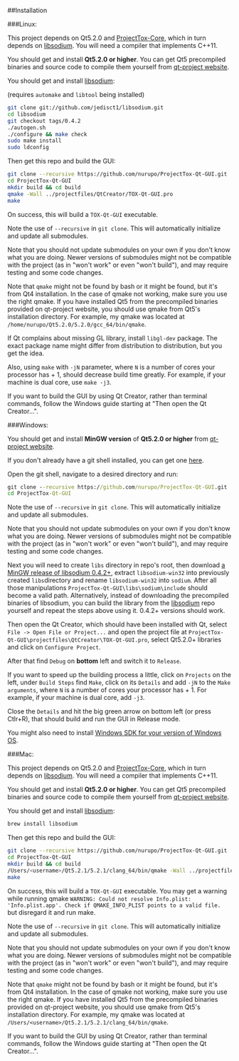 ##Installation

###Linux:

This project depends on Qt5.2.0 and [ProjectTox-Core](http://github.com/irungentoo/ProjectTox-Core), which in turn depends on [libsodium](http://github.com/jedisct1/libsodium). You will need a compiler that implements C++11.

You should get and install **Qt5.2.0 or higher**.
You can get Qt5 precompiled binaries and source code to compile them yourself from [qt-project website](http://qt-project.org/downloads).

You should get and install [libsodium](https://github.com/jedisct1/libsodium):

(requires `automake` and `libtool` being installed)
```bash
git clone git://github.com/jedisct1/libsodium.git
cd libsodium
git checkout tags/0.4.2
./autogen.sh
./configure && make check
sudo make install
sudo ldconfig
```

Then get this repo and build the GUI:
```bash
git clone --recursive https://github.com/nurupo/ProjectTox-Qt-GUI.git
cd ProjectTox-Qt-GUI
mkdir build && cd build
qmake -Wall ../projectfiles/QtCreator/TOX-Qt-GUI.pro
make
```
On success, this will build a `TOX-Qt-GUI` executable.

Note the use of `--recursive` in `git clone`. This will automatically initialize and update all submodules.

Note that you should not update submodules on your own if you don't know what you are doing. Newer versions of submodules might not be compatible with the project (as in "won't work" or even "won't build"), and may require testing and some code changes.

Note that `qmake` might not be found by bash or it might be found, but it's from Qt4 installation. In the case of qmake not working, make sure you use the right qmake.
If you have installed Qt5 from the precompiled binaries provided on qt-project website, you should use qmake from Qt5's installation directory.
For example, my qmake was located at `/home/nurupo/Qt5.2.0/5.2.0/gcc_64/bin/qmake`.

If Qt complains about missing GL library, install `libgl-dev` package. The exact package name might differ from distribution to distribution, but you get the idea.

Also, using `make` with `-jN` parameter, where `N` is a number of cores your processor has + 1, should decrease build time greatly.
For example, if your machine is dual core, use `make -j3`.

If you want to build the GUI by using Qt Creator, rather than terminal commands, follow the Windows guide starting at "Then open the Qt Creator...".

###Windows:

You should get and install **MinGW version** of **Qt5.2.0 or higher** from [qt-project website](http://qt-project.org/downloads).

If you don't already have a git shell installed, you can get one [here](http://git-scm.com/download/win).

Open the git shell, navigate to a desired directory and run:
```cmd
git clone --recursive https://github.com/nurupo/ProjectTox-Qt-GUI.git
cd ProjectTox-Qt-GUI
```

Note the use of `--recursive` in `git clone`. This will automatically initialize and update all submodules.

Note that you should not update submodules on your own if you don't know what you are doing. Newer versions of submodules might not be compatible with the project (as in "won't work" or even "won't build"), and may require testing and some code changes.

Next you will need to create `libs` directory in repo's root, then download [a MinGW release of libsodium 0.4.2+](https://download.libsodium.org/libsodium/releases/), extract `libsodium-win32` into previously created `libs`directory and rename `libsodium-win32` into `sodium`. After all those manipulations `ProjectTox-Qt-GUI\libs\sodium\include` should become a valid path.
Alternatively, instead of downloading the precompiled binaries of libsodium, you can build the library from the [libsodium](https://github.com/jedisct1/libsodium) repo yourself and repeat the steps above using it. 0.4.2+ versions should work.

Then open the Qt Creator, which should have been installed with Qt, select `File -> Open File or Project...` and open the project file at `ProjectTox-Qt-GUI\projectfiles\QtCreator\TOX-Qt-GUI.pro`, select Qt5.2.0+ libraries and click on `Configure Project`.

After that find `Debug` on **bottom** left and switch it to `Release`.

If you want to speed up the building process a little, click on `Projects` on the left, under `Build Steps` find `Make`, click on its `Details` and add `-jN` to the `Make arguments`, where `N` is a number of cores your processor has + 1. For example, if your machine is dual core, add `-j3`.

Close the `Details` and hit the big green arrow on bottom left (or press Ctlr+R), that should build and run the GUI in Release mode.

You might also need to install [Windows SDK for your version of Windows OS](https://en.wikipedia.org/wiki/Microsoft_Windows_SDK#Versions).

###Mac:

This project depends on Qt5.2.0 and [ProjectTox-Core](http://github.com/irungentoo/ProjectTox-Core), which in turn depends on [libsodium](http://github.com/jedisct1/libsodium). You will need a compiler that implements C++11.

You should get and install **Qt5.2.0 or higher**.
You can get Qt5 precompiled binaries and source code to compile them yourself from [qt-project website](http://qt-project.org/downloads).

You should get and install [libsodium](https://github.com/jedisct1/libsodium):

```bash
brew install libsodium
```

Then get this repo and build the GUI:
```bash
git clone --recursive https://github.com/nurupo/ProjectTox-Qt-GUI.git
cd ProjectTox-Qt-GUI
mkdir build && cd build
/Users/<username>/Qt5.2.1/5.2.1/clang_64/bin/qmake -Wall ../projectfiles/QtCreator/TOX-Qt-GUI.pro
make
```
On success, this will build a `TOX-Qt-GUI` executable. You may get a warning while running qmake `WARNING: Could not resolve Info.plist: 'Info.plist.app'. Check if QMAKE_INFO_PLIST points to a valid file.` but disregard it and run make.

Note the use of `--recursive` in `git clone`. This will automatically initialize and update all submodules.

Note that you should not update submodules on your own if you don't know what you are doing. Newer versions of submodules might not be compatible with the project (as in "won't work" or even "won't build"), and may require testing and some code changes.

Note that `qmake` might not be found by bash or it might be found, but it's from Qt4 installation. In the case of qmake not working, make sure you use the right qmake.
If you have installed Qt5 from the precompiled binaries provided on qt-project website, you should use qmake from Qt5's installation directory.
For example, my qmake was located at `/Users/<username>/Qt5.2.1/5.2.1/clang_64/bin/qmake`.

If you want to build the GUI by using Qt Creator, rather than terminal commands, follow the Windows guide starting at "Then open the Qt Creator...".